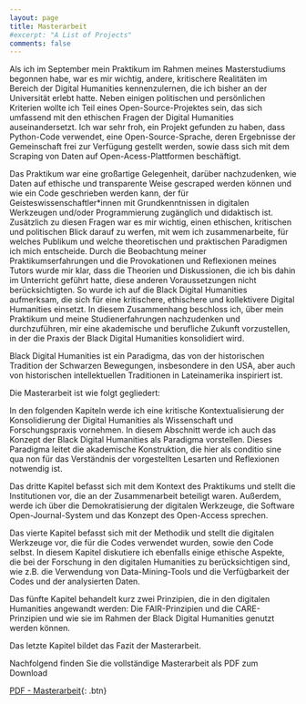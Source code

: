 ```yaml
---
layout: page
title: Masterarbeit
#excerpt: "A List of Projects"
comments: false
---
```


Als ich im September mein Praktikum im Rahmen meines Masterstudiums begonnen habe, war es mir wichtig, andere, kritischere Realitäten im Bereich der Digital Humanities kennenzulernen, die ich bisher an der Universität erlebt hatte. Neben einigen politischen und persönlichen Kriterien wollte ich Teil eines Open-Source-Projektes sein, das sich umfassend mit den ethischen Fragen der Digital Humanities auseinandersetzt. Ich war sehr froh, ein Projekt gefunden zu haben, dass Python-Code verwendet, eine Open-Source-Sprache, deren Ergebnisse der Gemeinschaft frei zur Verfügung gestellt werden, sowie dass sich mit dem Scraping von Daten auf Open-Acess-Plattformen beschäftigt. 
 
Das Praktikum war eine großartige Gelegenheit, darüber nachzudenken, wie Daten auf ethische und transparente Weise gescraped werden können und wie ein Code geschrieben werden kann, der für 
Geisteswissenschaftler*innen 	mit 	Grundkenntnissen 	in 	digitalen 	Werkzeugen 	und/oder Programmierung zugänglich und didaktisch ist. 
Zusätzlich zu diesen Fragen war es mir wichtig, einen ethischen, kritischen und politischen Blick darauf zu werfen, mit wem ich zusammenarbeite, für welches Publikum und welche theoretischen und praktischen Paradigmen ich mich entscheide. 
Durch die Beobachtung meiner Praktikumserfahrungen und die Provokationen und Reflexionen meines Tutors wurde mir klar, dass die Theorien und Diskussionen, die ich bis dahin im Unterricht geführt hatte, diese anderen Voraussetzungen nicht berücksichtigten. So wurde ich auf die Black Digital Humanities aufmerksam, die sich für eine kritischere, ethischere und kollektivere Digital Humanities einsetzt. 
In diesem Zusammenhang beschloss ich, über mein Praktikum und meine Studienerfahrungen nachzudenken und durchzuführen, mir eine akademische und berufliche Zukunft vorzustellen, in der die Praxis der Black Digital Humanities konsolidiert wird. 
 
Black Digital Humanities ist ein Paradigma, das von der historischen Tradition der Schwarzen Bewegungen, insbesondere in den USA, aber auch von historischen intellektuellen Traditionen in Lateinamerika inspiriert ist. 

Die Masterarbeit ist wie folgt gegliedert:

In den folgenden Kapiteln werde ich eine kritische Kontextualisierung der Konsolidierung der Digital Humanities als Wissenschaft und Forschungspraxis vornehmen. In diesem Abschnitt werde ich auch das Konzept der Black Digital Humanities als Paradigma vorstellen. 
Dieses Paradigma leitet die akademische Konstruktion, die hier als conditio sine qua non für das Verständnis der vorgestellten Lesarten und Reflexionen notwendig ist. 

Das dritte Kapitel befasst sich mit dem Kontext des Praktikums und stellt die Institutionen vor, die an der Zusammenarbeit beteiligt waren. 
Außerdem, werde ich über die Demokratisierung der digitalen Werkzeuge, die Software Open-Journal-System und das Konzept des Open-Access sprechen. 
 
Das vierte Kapitel befasst sich mit der Methodik und stellt die digitalen Werkzeuge vor, die für die Codes verwendet wurden, sowie den Code selbst. In diesem Kapitel diskutiere ich ebenfalls einige ethische Aspekte, die bei der Forschung in den digitalen Humanities zu berücksichtigen sind, wie z.B. die Verwendung von Data-Mining-Tools und die Verfügbarkeit der Codes und der analysierten Daten. 
 
Das fünfte Kapitel behandelt kurz zwei Prinzipien, die in den digitalen Humanities angewandt werden: Die FAIR-Prinzipien und die CARE-Prinzipien und wie sie im Rahmen der Black Digital Humanities genutzt werden können. 
 
Das letzte Kapitel bildet das Fazit der Masterarbeit. 

Nachfolgend finden Sie die vollständige Masterarbeit als PDF zum Download

[PDF - Masterarbeit](masterarbeit/pdf/masterarbeit_final_ndso.pdf){: .btn}